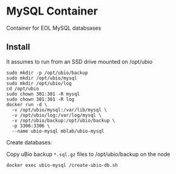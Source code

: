 MySQL Container
===============

Container for EOL MySQL databsases

Install
-------

It assumes to run from an SSD drive mounted on /opt/ubio

```
sudo mkdir -p /opt/ubio/backup
sudo mkdir /opt/ubio/mysql
sudo mkdir /opt/ubio/log
cd /opt/ubio
sudo chown 301:301 -R mysql
sudo chown 301:301 -R log
docker run -d \
  -v /opt/ubio/mysql:/var/lib/mysql \
  -v /opt/ubio/log:/var/log/mysql \
  -v /opt/ubio/backup:/opt/ubio/backup \
  -p 3306:3306 \
  --name ubio-mysql mblab/ubio-mysql
```

Create databases:

Copy uBio backup `*.sql.gz` files to /opt/ubio/backup on the node

```
docker exec ubio-mysql /create-ubio-db.sh
```

